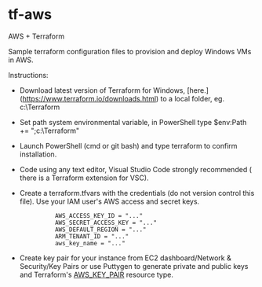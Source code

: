 # tf-aws
AWS + Terraform

Sample terraform configuration files to provision and deploy Windows VMs in AWS.

Instructions:
* Download latest version of Terraform for Windows, [here.] (https://www.terraform.io/downloads.html) to a local folder, eg. c:\Terraform
* Set path system environmental variable, in PowerShell type $env:Path += ";c:\Terraform"
* Launch PowerShell (cmd or git bash) and type terraform to confirm installation.
* Code using any text editor, Visual Studio Code strongly recommended ( there is a Terraform extension for VSC).
* Create a terraform.tfvars with the credentials (do not version control this file).  Use your IAM user's AWS access and secret keys.

                AWS_ACCESS_KEY_ID = "..."  
                AWS_SECRET_ACCESS_KEY = "..."  
                AWS_DEFAULT_REGION = "..."  
                ARM_TENANT_ID = "..."  
                aws_key_name = "..."  

* Create key pair for your instance from EC2 dashboard/Network & Security/Key Pairs or use Puttygen to generate private and public keys and Terraform's [AWS_KEY_PAIR](https://www.terraform.io/docs/providers/aws/r/key_pair.html) resource type.


